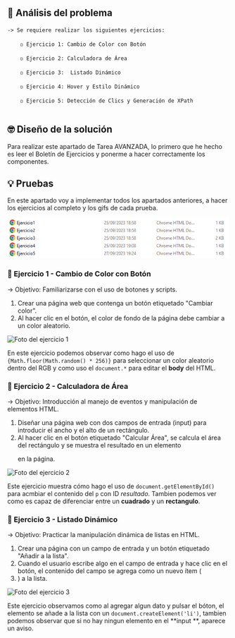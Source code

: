## 🤔 Análisis del problema
```
-> Se requiere realizar los siguientes ejercicios:

    ◽ Ejercicio 1: Cambio de Color con Botón

    ◽ Ejercicio 2: Calculadora de Área

    ◽ Ejercicio 3:  Listado Dinámico

    ◽ Ejercicio 4: Hover y Estilo Dinámico

    ◽ Ejercicio 5: Detección de Clics y Generación de XPath


```


## 🤓 Diseño de la solución
Para realizar este apartado de Tarea AVANZADA, lo primero que he hecho es leer el Boletín de Ejercicios y ponerme a hacer correctamente los
componentes.


## 💡 Pruebas

En este apartado voy a implementar todos los apartados anteriores, a hacer los ejercicios al completo y los gifs de cada
prueba.

![Fichero con las actividades en formato HTML](./fotos/Captura1.PNG)


### 🔰 Ejercicio 1 -  Cambio de Color con Botón
-> Objetivo: Familiarizarse con el uso de botones y scripts.

1. Crear una página web que contenga un botón etiquetado "Cambiar color".
2. Al hacer clic en el botón, el color de fondo de la página debe cambiar a un color aleatorio.

![Foto del ejercicio 1](./fotos/FotoEjer1.PNG)

En este ejercicio podemos observar como hago el uso de `{Math.floor(Math.random() * 256)}` para seleccionar un color aleatorio dentro del RGB y como uso el `document.*` para editar el **body** del HTML.



### 🔰 Ejercicio 2 - Calculadora de Área
-> Objetivo: Introducción al manejo de eventos y manipulación de elementos HTML.

1. Diseñar una página web con dos campos de entrada (input) para introducir el ancho y el alto de un rectángulo.
2. Al hacer clic en el botón etiquetado "Calcular Área", se calcula el área del rectángulo y se muestra el resultado en un elemento <p> en la página.

![Foto del ejercicio 2](./fotos/FotoEjer2.PNG)

Este ejercicio muestra cómo hago el uso de `document.getElementById()` para acmbiar el contenido del `p` con ID *resultado*.
Tambien podemos ver como es capaz de diferenciar entre un **cuadrado** y un **rectangulo**.



### 🔰 Ejercicio 3 - Listado Dinámico
-> Objetivo: Practicar la manipulación dinámica de listas en HTML.

1. Crear una página con un campo de entrada y un botón etiquetado "Añadir a la lista".
2. Cuando el usuario escribe algo en el campo de entrada y hace clic en el botón, el contenido del campo se agrega como un nuevo ítem (<li>) a la lista.

![Foto del ejercicio 3](./fotos/FotoEjer3.PNG)

Este ejercicio observamos como al agregar algun dato y pulsar el bóton, el elemento se añade a la lista con un `document.createElement('li')`, tambien podemos observar que si no hay ningun elemento en el **input **, aparece un aviso.
